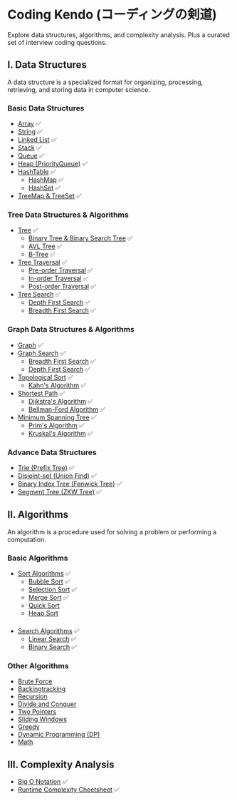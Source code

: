 # Coding Kendo (コーディングの剣道)

Explore data structures, algorithms, and complexity analysis. Plus a curated set of interview coding questions.

## I. Data Structures

A data structure is a specialized format for organizing, processing, retrieving, and storing data in computer science.

### Basic Data Structures
- [Array](./data_structures/basic/array.md) ✅
- [String](./data_structures/basic/string.md) ✅
- [Linked List](./data_structures/basic/linkedlist.md) ✅
- [Stack](./data_structures/basic/stack.md) ✅
- [Queue](./data_structures/basic/queue.md) ✅
- [Heap (PriorityQueue)](./data_structures/basic/heap.md) ✅
- [HashTable](./data_structures/basic/hashtable.md) ✅
  - [HashMap](./data_structures/basic/hashmap.md) ✅
  - [HashSet](./data_structures/basic/hashset.md) ✅
- [TreeMap & TreeSet](./data_structures/basic/treemap.md) ✅

### Tree Data Structures & Algorithms
- [Tree](./data_structures/tree/tree.md) ✅
  - [Binary Tree & Binary Search Tree](./data_structures/tree/binary_tree.md) ✅
  - [AVL Tree](./data_structures/tree/avl_tree.md) ✅
  - [B-Tree](./data_structures/tree/b_tree.md) ✅
- [Tree Traversal](./data_structures/tree/tree_traversal.md) ✅
  - [Pre-order Traversal](./data_structures/tree/tree_traversal.md#i-pre-order-traversal) ✅
  - [In-order Traversal](./data_structures/tree/tree_traversal.md#ii-in-order-traversal) ✅
  - [Post-order Traversal](./data_structures/tree/tree_traversal.md#iii-post-order-traversal) ✅
- [Tree Search](./data_structures/tree/tree_search.md) ✅
  - [Depth First Search](./data_structures/tree/tree_search.md#depth-first-search-dfs) ✅
  - [Breadth First Search](./data_structures/tree/tree_search.md#breadth-first-search-bfs) ✅

### Graph Data Structures & Algorithms
- [Graph](./data_structures/graph/graph.md) ✅
- [Graph Search](./data_structures/graph/graph_search.md#graph_search.md) ✅
  - [Breadth First Search](./data_structures/graph/graph_search.md#i-breadth-first-search-bfs) ✅
  - [Depth First Search](./data_structures/graph/graph_search.md#ii-depth-first-search-dfs) ✅
- [Topological Sort](./data_structures/graph/topological_sort.md) ✅
  - [Kahn's Algorithm](./data_structures/graph/topological_sort.md#kahns-algorithm)  ✅
- [Shortest Path](./data_structures/graph/shortest_path.md) ✅
  - [Dijkstra's Algorithm](./data_structures/graph/shortest_path.md#dijkstras-algorithm) ✅
  - [Bellman-Ford Algorithm](./data_structures/graph/shortest_path.md#bellman-ford-algorithm) ✅
- [Minimum Spanning Tree](./data_structures/graph/minimum_spanning_tree.md) ✅
  - [Prim's Algorithm](./data_structures/graph/minimum_spanning_tree.md#prims-algorithm) ✅
  - [Kruskal's Algorithm](./data_structures/graph/minimum_spanning_tree.md#kruskals-algorithm) ✅

### Advance Data Structures
- [Trie (Prefix Tree)](./data_structures/advance/trie.md)  ✅
- [Disjoint-set (Union Find)](./data_structures/advance/union_find.md) ✅
- [Binary Index Tree (Fenwick Tree)](./data_structures/advance/binary_index_tree.md) ✅
- [Segment Tree (ZKW Tree)](./data_structures/advance/segment_tree.md) ✅

## II. Algorithms

An algorithm is a procedure used for solving a problem or performing a computation.

### Basic Algorithms
- [Sort Algorithms](./algorithms/basic/sort_algorithms.md) ✅
  - [Bubble Sort](./algorithms/basic/sort_algorithms.md#i-bubble-sort) ✅
  - [Selection Sort](./algorithms/basic/sort_algorithms.md#ii-selection-sort) ✅
  - [Merge Sort](./algorithms/basic/sort_algorithms.md#iii-merge-sort) ✅
  - [Quick Sort]()
  - [Heap Sort]()
  
###
- [Search Algorithms](./algorithms/basic/search_algorithms.md) ✅
  - [Linear Search](./algorithms/basic/search_algorithms.md#i-linear-search) ✅
  - [Binary Search](./algorithms/basic/search_algorithms.md#ii-binary-search) ✅

### Other Algorithms
- [Brute Force]()
- [Backingtracking]()
- [Recursion]()
- [Divide and Conquer]()
- [Two Pointers]()
- [Sliding Windows]()
- [Greedy]()
- [Dynamic Programming (DP)]()
- [Math]()

## III. Complexity Analysis
- [Big O Notation](./algorithms/BigONotation.md) ✅
- [Runtime Complexity Cheetsheet](./algorithms/CommonRuntime.md) ✅
